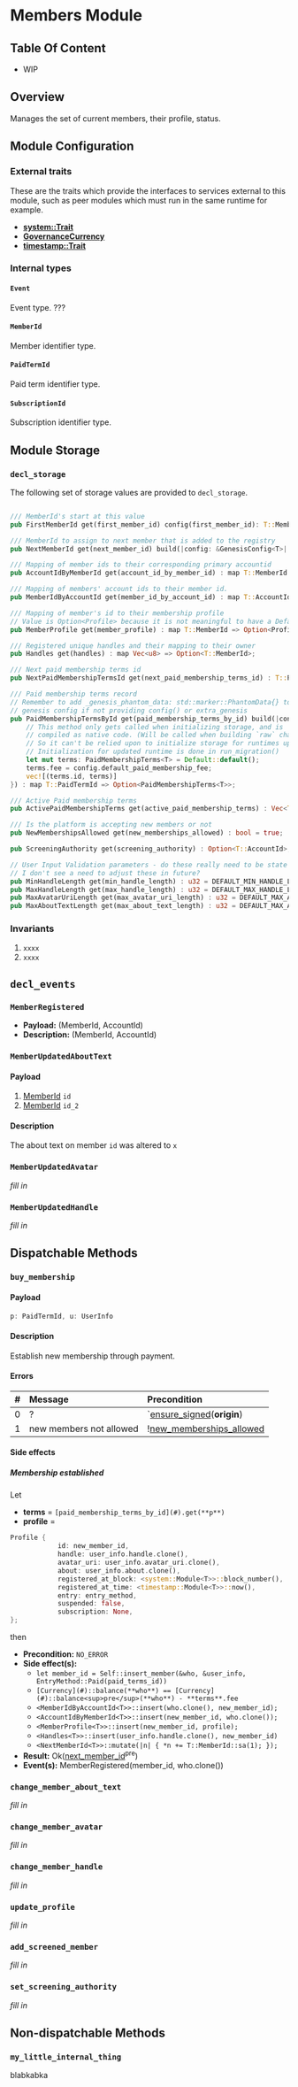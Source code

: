 
# Members Module

## Table Of Content

- WIP

## Overview

Manages the set of current members, their profile, status.
<!--
## Constants

| Name                                  | Type                 | Value                             |
| :------------------------------------ |:--------------------:| :--------------------------------:|
| `DEFAULT_FIRST_MEMBER_ID`             | `u64`                | `1`                               |
| `FIRST_PAID_TERMS_ID`                 | `u64`                | `1`                               |
| `DEFAULT_PAID_TERM_ID`                | `u64`                | `0`                               |
| `DEFAULT_PAID_TERM_FEE`               | `u64`                | `100`                             |
| `DEFAULT_PAID_TERM_TEXT`              | `String`             | `Default Paid Term TOS...`        |
| `DEFAULT_MIN_HANDLE_LENGTH`           | `u32`                | `5`                               |
| `DEFAULT_MAX_HANDLE_LENGTH`           | `u32`                | `40`                              |
| `DEFAULT_MAX_AVATAR_URI_LENGTH`       | `u32`                | `1024`                            |
| `DEFAULT_MAX_ABOUT_TEXT_LENGTH`       | `u32`                | `2048`                            |

 ## Parametric Types

These are types which are instantiated by the runtime in which this module is being instantiated.

- `MemberId`
- `AccountId`
- `PaidTermId`
-->

## Module Configuration

### External traits

These are the traits which provide the interfaces to services external to this module, such as peer modules which must run in the same runtime for example.

- [**system::Trait**](#actors-module.md)
- [**GovernanceCurrency**](#)
- [**timestamp::Trait**](#)

### Internal types

#### `Event`

Event type. ???

#### `MemberId`

Member identifier type.

####  `PaidTermId`

Paid term identifier type.

#### `SubscriptionId`

Subscription identifier type.

## Module Storage

### `decl_storage`

The following set of storage values are provided to `decl_storage`.

```Rust

/// MemberId's start at this value
pub FirstMemberId get(first_member_id) config(first_member_id): T::MemberId = T::MemberId::sa(DEFAULT_FIRST_MEMBER_ID);

/// MemberId to assign to next member that is added to the registry
pub NextMemberId get(next_member_id) build(|config: &GenesisConfig<T>| config.first_member_id): T::MemberId = T::MemberId::sa(DEFAULT_FIRST_MEMBER_ID);

/// Mapping of member ids to their corresponding primary accountid
pub AccountIdByMemberId get(account_id_by_member_id) : map T::MemberId => T::AccountId;

/// Mapping of members' account ids to their member id.
pub MemberIdByAccountId get(member_id_by_account_id) : map T::AccountId => Option<T::MemberId>;

/// Mapping of member's id to their membership profile
// Value is Option<Profile> because it is not meaningful to have a Default value for Profile
pub MemberProfile get(member_profile) : map T::MemberId => Option<Profile<T>>;

/// Registered unique handles and their mapping to their owner
pub Handles get(handles) : map Vec<u8> => Option<T::MemberId>;

/// Next paid membership terms id
pub NextPaidMembershipTermsId get(next_paid_membership_terms_id) : T::PaidTermId = T::PaidTermId::sa(FIRST_PAID_TERMS_ID);

/// Paid membership terms record
// Remember to add _genesis_phantom_data: std::marker::PhantomData{} to membership
// genesis config if not providing config() or extra_genesis
pub PaidMembershipTermsById get(paid_membership_terms_by_id) build(|config: &GenesisConfig<T>| {
    // This method only gets called when initializing storage, and is
    // compiled as native code. (Will be called when building `raw` chainspec)
    // So it can't be relied upon to initialize storage for runtimes updates.
    // Initialization for updated runtime is done in run_migration()
    let mut terms: PaidMembershipTerms<T> = Default::default();
    terms.fee = config.default_paid_membership_fee;
    vec![(terms.id, terms)]
}) : map T::PaidTermId => Option<PaidMembershipTerms<T>>;

/// Active Paid membership terms
pub ActivePaidMembershipTerms get(active_paid_membership_terms) : Vec<T::PaidTermId> = vec![T::PaidTermId::sa(DEFAULT_PAID_TERM_ID)];

/// Is the platform is accepting new members or not
pub NewMembershipsAllowed get(new_memberships_allowed) : bool = true;

pub ScreeningAuthority get(screening_authority) : Option<T::AccountId>;

// User Input Validation parameters - do these really need to be state variables
// I don't see a need to adjust these in future?
pub MinHandleLength get(min_handle_length) : u32 = DEFAULT_MIN_HANDLE_LENGTH;
pub MaxHandleLength get(max_handle_length) : u32 = DEFAULT_MAX_HANDLE_LENGTH;
pub MaxAvatarUriLength get(max_avatar_uri_length) : u32 = DEFAULT_MAX_AVATAR_URI_LENGTH;
pub MaxAboutTextLength get(max_about_text_length) : u32 = DEFAULT_MAX_ABOUT_TEXT_LENGTH;
```

<!--

#### `first_member_id`

- **Type:** [MemberId](#MemberId)
- **Genesis:** `Yes`
- **Default:** `1`

#### `next_member_id`

- **Type:** [MemberId](README.md#type-MemberId)
- **Genesis:** `No`
- **Default:** `1`

#### `account_id_by_member_id`

- **Type:** *map* [MemberId](README.md#type-MemberId) => [AccountId](README.md#AccountId)
- **Genesis:** `No`
- **Default:** -


#### `member_id_by_account_id`

- **Type:** *map* [AccountId](README.md#AccountId) => Option< [MemberId](README.md#type-MemberId) >
- **Genesis:** `No`
- **Default:** -

#### `member_profile`

- **Type:** *map* [MemberId](README.md#type-MemberId) => Option<Profile<T>>
- **Genesis:** `No`
- **Default:** -

#### `handles`

- **Type:** map Vec<u8> => Option< [MemberId](README.md#type-MemberId) >
- **Genesis:** `No`
- **Default:** -

#### `next_paid_membership_terms_id`

- **Type:** `PaidTermId`
- **Genesis:** `No`
- **Default:** `1`

#### `paid_membership_terms_by_id`

- **Type:** map [PaidTermId](README.md#PaidTermId) => Option<PaidMembershipTerms<T>>
- **Genesis:** `No`
- **Default:** `1`

#### `next_paid_membership_terms_id`

- **Type:** Vec< PaidTermId >
- **Genesis:** `No`
- **Default:** `vec![0]`

#### `active_paid_membership_terms`

- **Type:** Vec< PaidTermId >
- **Genesis:** `No`
- **Default:** `vec![0]`

#### `new_memberships_allowed`

- **Type:** bool
- **Genesis:** `No`
- **Default:** `true`

#### `screening_authority`

- **Type:** `Option<T::AccountId>`
- **Genesis:** `No`
- **Default:** -

#### `min_handle_length`

- **Type:** u32
- **Genesis:** `No`
- **Default:** `5`

#### `max_handle_length`

- **Type:** u32
- **Genesis:** `No`
- **Default:** `40`

#### `max_avatar_uri_length`

- **Type:** u32
- **Genesis:** `No`
- **Default:** `1024`

#### `max_about_text_length`

- **Type:** u32
- **Genesis:** `No`
- **Default:** `2048`

-->

### Invariants

1. `xxxx`
2. `xxxx`

## `decl_events`

### `MemberRegistered`
- **Payload:** (MemberId, AccountId)
- **Description:** (MemberId, AccountId)

### `MemberUpdatedAboutText`

#### Payload

1. [MemberId](runtime-types.md#MemberId) `id`
2. [MemberId](runtime-types.md#MemberId) `id_2`

#### Description

The about text on member `id` was altered to `x`

### `MemberUpdatedAvatar`

_fill in_

### `MemberUpdatedHandle`

_fill in_

## Dispatchable Methods

### `buy_membership`

#### Payload

```Rust
p: PaidTermId, u: UserInfo
```


#### Description

Establish new membership through payment.

#### Errors

| # | Message | Precondition |
|:-: |:---------|:----------|
| 0 | ? | `[ensure_signed](runtime-types.md#ensure_signed)(**origin**) |
| 1 | new members not allowed | \![new_memberships_allowed](#new_memberships_allowed) |


#### Side effects

##### Membership established

Let

  - **terms** = `[paid_membership_terms_by_id](#).get(**p**)`
  - **profile** =
```Rust
Profile {
            id: new_member_id,
            handle: user_info.handle.clone(),
            avatar_uri: user_info.avatar_uri.clone(),
            about: user_info.about.clone(),
            registered_at_block: <system::Module<T>>::block_number(),
            registered_at_time: <timestamp::Module<T>>::now(),
            entry: entry_method,
            suspended: false,
            subscription: None,
};
```

then

  - **Precondition:** `NO_ERROR`
  - **Side effect(s):**
    - `let member_id = Self::insert_member(&who, &user_info, EntryMethod::Paid(paid_terms_id))`
    - `[Currency](#)::balance(**who**) == [Currency](#)::balance<sup>pre</sup>(**who**) - **terms**.fee`
    - `<MemberIdByAccountId<T>>::insert(who.clone(), new_member_id);`
    - `<AccountIdByMemberId<T>>::insert(new_member_id, who.clone());`
    - `<MemberProfile<T>>::insert(new_member_id, profile);`
    - `<Handles<T>>::insert(user_info.handle.clone(), new_member_id)`
    - `<NextMemberId<T>>::mutate(|n| { *n += T::MemberId::sa(1); });`
  - **Result:** Ok([next_member_id](#next_member_id)<sup>pre</sup>)
  - **Event(s):** MemberRegistered(member_id, who.clone())

<!--
#### Termination(s)

1. **Bad signature**
   - **Precondition:** \![ensure_signed](runtime-types.md#ensure_signed) (`origin`)
   - **Side effect(s):** _none_
   - **Result:** `Err(<what here?>)`
   - **Event(s):** _none_   
2. **Closed for new memberships**
    - **Precondition:** `!precondition(1) && !new_memberships_allowed`
    - **Side effect(s):** _none_
    - **Result:** `Err("new members not allowed")`
    - **Event(s):** _none_
3. **Account has existing membership**
    - **Precondition:** `!precondition(2) && member_id_by_account_id.exists(x)`
    - **Side effect(s):** _none_
    - **Result:** `Err("account already associated with a membership")`
    - **Event(s):** _none_
4. **Key already used for role**
    - **Precondition:** `!precondition(3) && Actors.actor_by_account_id.exists(ensure_signed(origin))`
    - **Side effect(s):** _none_
    - **Result:** `Err(“role key cannot be used for membership”)`
    - **Event(s):** _none_
5. **Terms are not active**
    - **Precondition:** `!precondition(4) && !active_paid_membership_terms.iter().any(|x| x == p.id)`
    - **Side effect(s):** _none_
    - **Result:** `Err(“paid terms id not active”)`
    - **Event(s):** _none_
6. **Terms don't exist** <= _This is a bug_
    - **Precondition:** `!precondition(5) && !paid_membership_terms_by_id.exists(p.id)`
    - **Side effect(s):** _none_
    - **Result:** `Err(“paid terms id not active”)`
    - **Event(s):** _none_
7. **Insufficient funds for membership**
    - **Precondition:** `precondition(6) && !Currency.can_slash(ensure_signed(origin), p.fee)`
    - **Side effect(s):** _none_
    - **Result:** `Err("not enough balance to buy membership")`
    - **Event(s):** _none_
8. **Invalid user information: missing handle**
9. **Invalid user information: handle too short**
10. **Invalid user information: handle too long**
11. **Invalid user information: avatar uri too long**
12. **Handle occupied**
13. **Membership established**
    - **Precondition:** `precondition(2) && member_id_by_account_id.exists(x)`
    - **Side effect(s):**
      - `let member_id = Self::insert_member(&who, &user_info, EntryMethod::Paid(paid_terms_id))`
      - `let _ = T::Currency::slash(&who, terms.fee);`
    - **Result:** `Ok(member_id)`
    - **Event(s):** `MemberRegistered(member_id, who.clone())`
-->

### `change_member_about_text`

_fill in_

### `change_member_avatar`

_fill in_

### `change_member_handle`

_fill in_

### `update_profile`

_fill in_

### `add_screened_member`

_fill in_

### `set_screening_authority`

_fill in_

## Non-dispatchable Methods

### `my_little_internal_thing`

blabkabka
